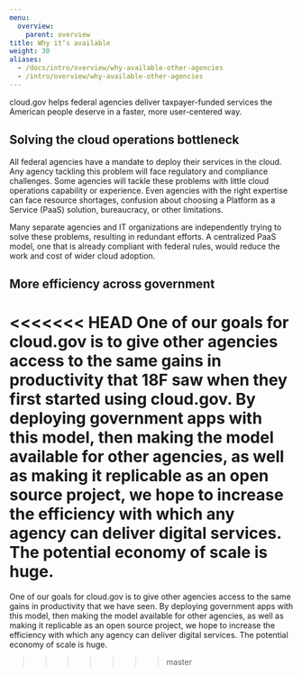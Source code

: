 ```yaml
---
menu:
  overview:
    parent: overview
title: Why it’s available
weight: 30
aliases:
  - /docs/intro/overview/why-available-other-agencies
  - /intro/overview/why-available-other-agencies
---
```


cloud.gov helps federal agencies deliver taxpayer-funded services the American people deserve in a faster, more user-centered way.

## Solving the cloud operations bottleneck

All federal agencies have a mandate to deploy their services in the cloud. Any agency tackling this problem will face regulatory and compliance challenges. Some agencies will tackle these problems with little cloud operations capability or experience. Even agencies with the right expertise can face resource shortages, confusion about choosing a Platform as a Service (PaaS) solution, bureaucracy, or other limitations.

Many separate agencies and IT organizations are independently trying to solve these problems, resulting in redundant efforts. A centralized PaaS model, one that is already compliant with federal rules, would reduce the work and cost of wider cloud adoption.

## More efficiency across government

<<<<<<< HEAD
One of our goals for cloud.gov is to give other agencies access to the same gains in productivity that 18F saw when they first started using cloud.gov. By deploying government apps with this model, then making the model available for other agencies, as well as making it replicable as an open source project, we hope to increase the efficiency with which any agency can deliver digital services. The potential economy of scale is huge.
=======
One of our goals for cloud.gov is to give other agencies access to the same gains in productivity that we have seen. By deploying government apps with this model, then making the model available for other agencies, as well as making it replicable as an open source project, we hope to increase the efficiency with which any agency can deliver digital services. The potential economy of scale is huge.
>>>>>>> master
